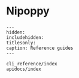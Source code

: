 # Nipoppy

```{toctree}
---
hidden:
includehidden:
titlesonly:
caption: Reference guides
---

cli_reference/index
apidocs/index
```
